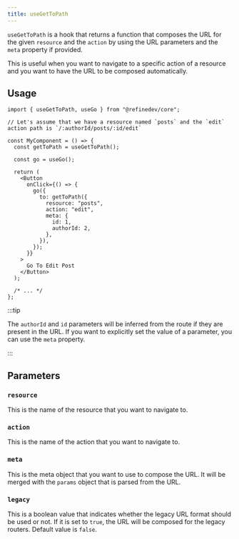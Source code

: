 ```yaml
---
title: useGetToPath
---
```


`useGetToPath` is a hook that returns a function that composes the URL for the given `resource` and the `action` by using the URL parameters and the `meta` property if provided.

This is useful when you want to navigate to a specific action of a resource and you want to have the URL to be composed automatically.

## Usage

```tsx
import { useGetToPath, useGo } from "@refinedev/core";

// Let's assume that we have a resource named `posts` and the `edit` action path is `/:authorId/posts/:id/edit`

const MyComponent = () => {
  const getToPath = useGetToPath();

  const go = useGo();

  return (
    <Button
      onClick={() => {
        go({
          to: getToPath({
            resource: "posts",
            action: "edit",
            meta: {
              id: 1,
              authorId: 2,
            },
          }),
        });
      }}
    >
      Go To Edit Post
    </Button>
  );

  /* ... */
};
```

:::tip

The `authorId` and `id` parameters will be inferred from the route if they are present in the URL. If you want to explicitly set the value of a parameter, you can use the `meta` property.

:::

## Parameters

### `resource`

This is the name of the resource that you want to navigate to.

### `action`

This is the name of the action that you want to navigate to.

### `meta`

This is the meta object that you want to use to compose the URL. It will be merged with the `params` object that is parsed from the URL.

### `legacy`

This is a boolean value that indicates whether the legacy URL format should be used or not. If it is set to `true`, the URL will be composed for the legacy routers. Default value is `false`.
